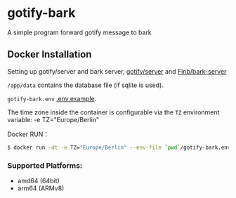 # gotify-bark
A simple program forward gotify message to bark

## Docker Installation

Setting up gotify/server and bark server,
[gotify/server](https://github.com/gotify/server) and
[Finb/bark-server](https://github.com/Finb/bark-server)


`/app/data` contains the database file (if sqlite is used).

`gotify-bark.env` [.env.example](.env.example).

The time zone inside the container is configurable via the `TZ` environment variable: -e TZ="Europe/Berlin"

Docker RUN：

```bash
$ docker run -dt -e TZ="Europe/Berlin" --env-file `pwd`/gotify-bark.env --name gotify-bark -p 8080:8080 -v `pwd`/gotify-bark-data:/app/data bnsui/gotify-bark
```

### Supported Platforms:

- amd64 (64bit)
- arm64 (ARMv8)
